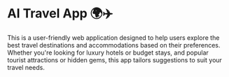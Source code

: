 # AI Travel App 🌍✈️

This is a user-friendly web application designed to help users explore the best travel destinations and accommodations based on their preferences. Whether you're looking for luxury hotels or budget stays, and popular tourist attractions or hidden gems, this app tailors suggestions to suit your travel needs.
